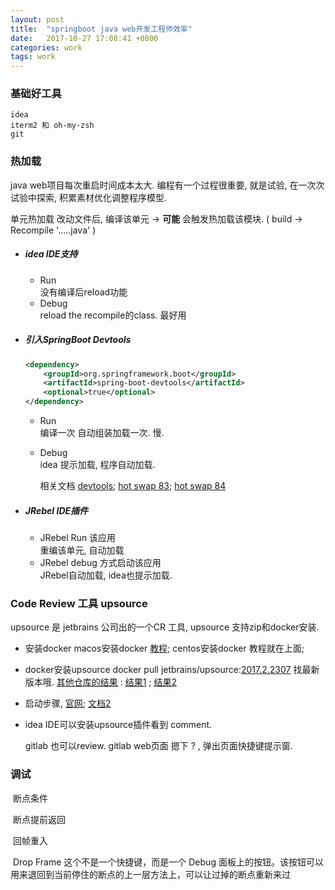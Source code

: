 ```yaml
---
layout: post
title:  "springboot java web开发工程师效率"
date:   2017-10-27 17:08:41 +0800
categories: work
tags: work
---
```




### 基础好工具

	idea
	iterm2 和 oh-my-zsh
	git



### 热加载

java web项目每次重启时间成本太大.
编程有一个过程很重要, 就是试验, 在一次次试验中探索, 积累素材优化调整程序模型.

单元热加载
   改动文件后, 编译该单元 -> **可能** 会触发热加载该模块.  (  build -> Recompile '.....java'   )

 + ##### idea IDE支持
   - Run  
     ​	没有编译后reload功能
   - Debug  
     ​	reload the recompile的class. 最好用


 + ##### 引入SpringBoot Devtools
     ```XML
     <dependency>
         <groupId>org.springframework.boot</groupId>
         <artifactId>spring-boot-devtools</artifactId>
         <optional>true</optional>
     </dependency>
     ```
     - Run  
       ​编译一次 自动组装加载一次. 慢.
     - Debug  
       ​idea 提示加载, 程序自动加载.
       
       相关文档   [devtools](https://docs.spring.io/spring-boot/docs/current/reference/html/using-boot-devtools.html);  [hot swap 83](https://docs.spring.io/spring-boot/docs/current/reference/html/howto-hotswapping.html);  [hot swap 84](https://docs.spring.io/spring-boot/docs/current-SNAPSHOT/reference/)


 + ##### JRebel IDE插件
     - JRebel Run 该应用    
         ​	重编该单元, 自动加载
     - JRebel debug 方式启动该应用  
         ​	JRebel自动加载, idea也提示加载.




### Code Review 工具 upsource

upsource 是 jetbrains 公司出的一个CR 工具, upsource 支持zip和docker安装.

- 安装docker     macos安装docker [教程](https://yeasy.gitbooks.io/docker_practice/content/install/mac.html); centos安装docker 教程就在上面;

- docker安装upsource    docker pull jetbrains/upsource:[2017.2.2307](https://hub.docker.com/r/jetbrains/upsource/tags/)  找最新版本哦.  [其他仓库的结果](https://store.docker.com/search?q=upsource&source=community&type=image) : [结果1](https://store.docker.com/community/images/esycat/upsource) ; [结果2](https://store.docker.com/community/images/jetbrains/upsource)

- 启动步骤, [官网](https://www.jetbrains.com/help/upsource/docker-installation.html); [文档2](https://hub.docker.com/r/jetbrains/upsource/)

- idea IDE可以安装upsource插件看到 comment.

  gitlab 也可以review. gitlab web页面 摁下 ? , 弹出页面快捷键提示窗.




### 调试

​    断点条件

​    断点提前返回

​    回帧重入

​    Drop Frame	这个不是一个快捷键，而是一个 Debug 面板上的按钮。该按钮可以用来退回到当前停住的断点的上一层方法上，可以让过掉的断点重新来过




